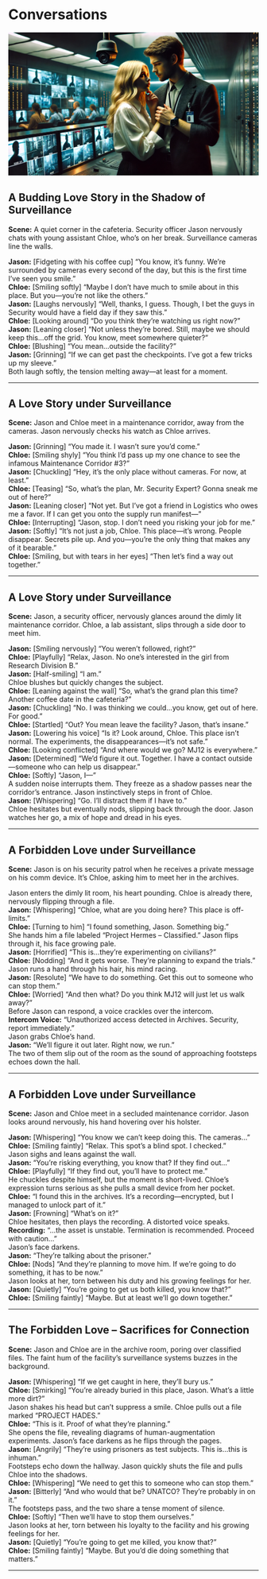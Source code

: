 # Conversations

![The Forbidden Love – Sacrifices for Connection.](./pic/thread-08-love-story-pic-01.webp)

## A Budding Love Story in the Shadow of Surveillance

**Scene:** A quiet corner in the cafeteria. Security officer Jason nervously chats with young assistant Chloe, who’s on her break. Surveillance cameras line the walls.  

**Jason:** [Fidgeting with his coffee cup] “You know, it’s funny. We’re surrounded by cameras every second of the day, but this is the first time I’ve seen you smile.”  
**Chloe:** [Smiling softly] “Maybe I don’t have much to smile about in this place. But you—you’re not like the others.”  
**Jason:** [Laughs nervously] “Well, thanks, I guess. Though, I bet the guys in Security would have a field day if they saw this.”  
**Chloe:** [Looking around] “Do you think they’re watching us right now?”  
**Jason:** [Leaning closer] “Not unless they’re bored. Still, maybe we should keep this…off the grid. You know, meet somewhere quieter?”  
**Chloe:** [Blushing] “You mean…outside the facility?”  
**Jason:** [Grinning] “If we can get past the checkpoints. I’ve got a few tricks up my sleeve.”  
Both laugh softly, the tension melting away—at least for a moment.  

---

## A Love Story under Surveillance

**Scene:** Jason and Chloe meet in a maintenance corridor, away from the cameras. Jason nervously checks his watch as Chloe arrives.  

**Jason:** [Grinning] “You made it. I wasn’t sure you’d come.”  
**Chloe:** [Smiling shyly] “You think I’d pass up my one chance to see the infamous Maintenance Corridor #3?”  
**Jason:** [Chuckling] “Hey, it’s the only place without cameras. For now, at least.”  
**Chloe:** [Teasing] “So, what’s the plan, Mr. Security Expert? Gonna sneak me out of here?”  
**Jason:** [Leaning closer] “Not yet. But I’ve got a friend in Logistics who owes me a favor. If I can get you onto the supply run manifest—”  
**Chloe:** [Interrupting] “Jason, stop. I don’t need you risking your job for me.”  
**Jason:** [Softly] “It’s not just a job, Chloe. This place—it’s wrong. People disappear. Secrets pile up. And you—you’re the only thing that makes any of it bearable.”  
**Chloe:** [Smiling, but with tears in her eyes] “Then let’s find a way out together.”  

---

## A Love Story under Surveillance

**Scene:** Jason, a security officer, nervously glances around the dimly lit maintenance corridor. Chloe, a lab assistant, slips through a side door to meet him.  

**Jason:** [Smiling nervously] “You weren’t followed, right?”  
**Chloe:** [Playfully] “Relax, Jason. No one’s interested in the girl from Research Division B.”  
**Jason:** [Half-smiling] “I am.”  
Chloe blushes but quickly changes the subject.  
**Chloe:** [Leaning against the wall] “So, what’s the grand plan this time? Another coffee date in the cafeteria?”  
**Jason:** [Chuckling] “No. I was thinking we could…you know, get out of here. For good.”  
**Chloe:** [Startled] “Out? You mean leave the facility? Jason, that’s insane.”  
**Jason:** [Lowering his voice] “Is it? Look around, Chloe. This place isn’t normal. The experiments, the disappearances—it’s not safe.”  
**Chloe:** [Looking conflicted] “And where would we go? MJ12 is everywhere.”  
**Jason:** [Determined] “We’d figure it out. Together. I have a contact outside—someone who can help us disappear.”  
**Chloe:** [Softly] “Jason, I—”  
A sudden noise interrupts them. They freeze as a shadow passes near the corridor’s entrance. Jason instinctively steps in front of Chloe.  
**Jason:** [Whispering] “Go. I’ll distract them if I have to.”  
Chloe hesitates but eventually nods, slipping back through the door. Jason watches her go, a mix of hope and dread in his eyes.  

---

## A Forbidden Love under Surveillance

**Scene:** Jason is on his security patrol when he receives a private message on his comm device. It’s Chloe, asking him to meet her in the archives.

Jason enters the dimly lit room, his heart pounding. Chloe is already there, nervously flipping through a file.  
**Jason:** [Whispering] “Chloe, what are you doing here? This place is off-limits.”  
**Chloe:** [Turning to him] “I found something, Jason. Something big.”  
She hands him a file labeled “Project Hermes – Classified.” Jason flips through it, his face growing pale.  
**Jason:** [Horrified] “This is…they’re experimenting on civilians?”  
**Chloe:** [Nodding] “And it gets worse. They’re planning to expand the trials.”  
Jason runs a hand through his hair, his mind racing.  
**Jason:** [Resolute] “We have to do something. Get this out to someone who can stop them.”  
**Chloe:** [Worried] “And then what? Do you think MJ12 will just let us walk away?”  
Before Jason can respond, a voice crackles over the intercom.  
**Intercom Voice:** “Unauthorized access detected in Archives. Security, report immediately.”  
Jason grabs Chloe’s hand.  
**Jason:** “We’ll figure it out later. Right now, we run.”  
The two of them slip out of the room as the sound of approaching footsteps echoes down the hall.  

---

## A Forbidden Love under Surveillance

**Scene:** Jason and Chloe meet in a secluded maintenance corridor. Jason looks around nervously, his hand hovering over his holster.  

**Jason:** [Whispering] “You know we can’t keep doing this. The cameras…”  
**Chloe:** [Smiling faintly] “Relax. This spot’s a blind spot. I checked.”  
Jason sighs and leans against the wall.  
**Jason:** “You’re risking everything, you know that? If they find out…”  
**Chloe:** [Playfully] “If they find out, you’ll have to protect me.”  
He chuckles despite himself, but the moment is short-lived. Chloe’s expression turns serious as she pulls a small device from her pocket.  
**Chloe:** “I found this in the archives. It’s a recording—encrypted, but I managed to unlock part of it.”  
**Jason:** [Frowning] “What’s on it?”  
Chloe hesitates, then plays the recording. A distorted voice speaks.  
**Recording:** “…the asset is unstable. Termination is recommended. Proceed with caution…”  
Jason’s face darkens.  
**Jason:** “They’re talking about the prisoner.”  
**Chloe:** [Nods] “And they’re planning to move him. If we’re going to do something, it has to be now.”  
Jason looks at her, torn between his duty and his growing feelings for her.  
**Jason:** [Quietly] “You’re going to get us both killed, you know that?”  
**Chloe:** [Smiling faintly] “Maybe. But at least we’ll go down together.”  

---

## The Forbidden Love – Sacrifices for Connection

**Scene:** Jason and Chloe are in the archive room, poring over classified files. The faint hum of the facility’s surveillance systems buzzes in the background.  

**Jason:** [Whispering] “If we get caught in here, they’ll bury us.”  
**Chloe:** [Smirking] “You’re already buried in this place, Jason. What’s a little more dirt?”  
Jason shakes his head but can’t suppress a smile. Chloe pulls out a file marked “PROJECT HADES.”  
**Chloe:** “This is it. Proof of what they’re planning.”  
She opens the file, revealing diagrams of human-augmentation experiments. Jason’s face darkens as he flips through the pages.  
**Jason:** [Angrily] “They’re using prisoners as test subjects. This is…this is inhuman.”  
Footsteps echo down the hallway. Jason quickly shuts the file and pulls Chloe into the shadows.  
**Chloe:** [Whispering] “We need to get this to someone who can stop them.”  
**Jason:** [Bitterly] “And who would that be? UNATCO? They’re probably in on it.”  
The footsteps pass, and the two share a tense moment of silence.  
**Chloe:** [Softly] “Then we’ll have to stop them ourselves.”  
Jason looks at her, torn between his loyalty to the facility and his growing feelings for her.  
**Jason:** [Quietly] “You’re going to get me killed, you know that?”  
**Chloe:** [Smiling faintly] “Maybe. But you’d die doing something that matters.”  

---

